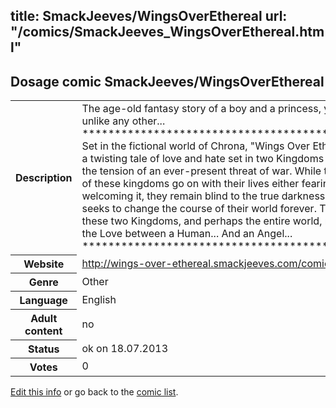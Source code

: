 title: SmackJeeves/WingsOverEthereal
url: "/comics/SmackJeeves_WingsOverEthereal.html"
---
Dosage comic SmackJeeves/WingsOverEthereal
-----------------------------------------

<p id="msg"></p>
<script type="text/javascript">
if (window.location.search === '?edit_info_mail=sent_ok') {
  var elem = document.getElementById("msg");
  elem.innerHTML = 'Edited information sucessfully sent for review, which is usually done daily. Thanks!';
  elem.className = 'ok';
}
</script>
<table class="comicinfo">
<tr>
<th>Description</th><td>The age-old fantasy story of a boy and a princess, yet a tale unlike any other... ********************************************* Set in the fictional world of Chrona, &quot;Wings Over Ethereal&quot; is a twisting tale of love and hate set in two Kingdoms living with the tension of an ever-present threat of war. While the beings of these kingdoms go on with their lives either fearing war or welcoming it, they remain blind to the true darkness that seeks to change the course of their world forever. The fate of these two Kingdoms, and perhaps the entire world, rests in the Love between a Human... And an Angel... *********************************************</td>
</tr>
<tr>
<th>Website</th><td><a href="http://wings-over-ethereal.smackjeeves.com/comics/">http://wings-over-ethereal.smackjeeves.com/comics/</a></td>
</tr>
<tr>
<th>Genre</th><td>Other</td>
</tr>
<tr>
<th>Language</th><td>English</td>
</tr>
<tr>
<th>Adult content</th><td>no</td>
</tr>
<tr>
<th>Status</th><td>ok on 18.07.2013</td>
</tr>
<tr>
<th>Votes</th><td>0</td>
</tr>
</table>

[Edit this info](SmackJeeves_WingsOverEthereal_edit.html) or go back to the [comic list](../comic-index.html).
